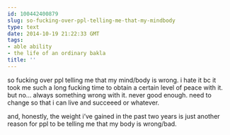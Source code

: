 ```yaml
---
id: 100442400879
slug: so-fucking-over-ppl-telling-me-that-my-mindbody
type: text
date: 2014-10-19 21:22:33 GMT
tags:
- able ability
- the life of an ordinary bakla
title: ''
---
```

<p>so fucking over ppl telling me that my mind/body is wrong. i hate it bc it took me such a long fucking time to obtain a certain level of peace with it. but no&#8230; always something wrong with it. never good enough. need to change so that i can live and succeeed or whatever.</p>

<p>and, honestly, the weight i&#8217;ve gained in the past two years is just another reason for ppl to be telling me that my body is wrong/bad.</p>